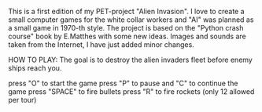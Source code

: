This is a first edition of my PET-project "Alien Invasion". I love to create a small computer games for the white collar workers and "AI" was planned as a small game in 1970-th style.
The project is based on the "Python crash course" book by E.Matthes with some new ideas. Images and sounds are taken from the Internet, I have just added minor changes. 


HOW TO PLAY:
The goal is to destroy the alien invaders fleet before enemy ships reach you.

press "O" to start the game
press "P" to pause and "C" to continue the game
press "SPACE" to fire bullets
press "R" to fire rockets (only 12 allowed per tour)
